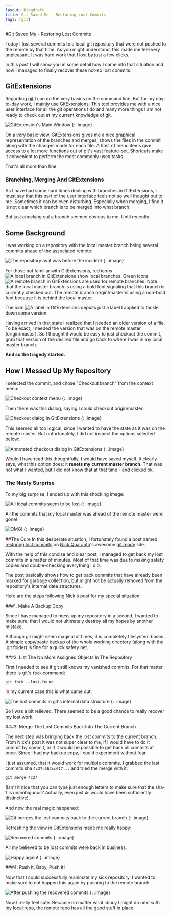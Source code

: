 ```yaml
---
layout: blogdraft
title: Git Saved Me - Restoring Lost Commits
tags: [git]
---
```


#Git Saved Me - Restoring Lost Commits

Today I lost several commits to a local git repository that were not pushed to the remote by that time. As you might understand, this made me feel very unpleasant. It was hard work that I lost by just a few clicks.

In this post I will show you in some detail how I came into that situation and how I managed to finally recover these not-so lost commits.

## GitExtensions
Regarding [git](http://git-scm.com/) I can do the very basics on the command line. But for my day-to-day work, I mainly use [GitExtensions](https://github.com/gitextensions/gitextensions). This tool provides me with a nice user interface for all the git operations I do and many more things I am not ready to check out at my current knowledge of git.

![GitExtension's Main Window](/images/posts/GitRecoverLostCommits/00_GitExt.PNG)
{: .image}

On a very basic view, GitExtensions gives me a nice graphical representation of the branches and merges, shows the files in the commit along with the changes made for each file. A host of menu items give access to a lot more functions out of git's vast feature-set. Shortcuts make it convenient to perform the most commonly used tasks.

That's all more than fine. 

### Branching, Merging And GitExtensions
As I have had some hard times dealing with branches in GitExtensions, I must say that this part of the user interface feels not so well thought out to me. Sometimes it can be even disturbing. Especially when merging, I find it is not clear which branch is to be merged into what branch.

But just *checking out* a branch seemed obvious to me. Until recently.

## Some Background

I was working on a repository with the local master branch being several commits ahead of the associated remote:

![The repository as it was before the incident](/images/posts/GitRecoverLostCommits/01_SituationBefore_GitExt.PNG)
{: .image}

For those not familiar with GitExtensions, red icons ![A local branch in GitExtensions](/images/posts/GitRecoverLostCommits/branch_master_GitExt.png) show local branches. Green icons ![A remote branch in GitExtensions](/images/posts/GitRecoverLostCommits/branch_originmaster_GitExt.png) are used for remote branches. Note that the local master branch is using a bold font signaling that this branch is currently checked out. The remote branch origin/master is using a non-bold font because it is behind the local master.

The icon ![A label in GitExtensions](/images/posts/GitRecoverLostCommits/label_GitExt.png) depicts just a label I applied to tackle down some version.

Having arrived in that state I realized that I needed an older version of a file. To be exact, I needed the version that was on the remote master (origin/master). So I thought it would be easy to just checkout the commit, grab that version of the desired file and go back to where I was in my local master branch.

**And so the tragedy started.**

## How I Messed Up My Repository

I selected the commit, and chose "Checkout branch" from the context menu:

![Checkout context menu](/images/posts/GitRecoverLostCommits/02_CheckoutOriginMasterMenu_GitExt.png)
{: .image}

Then there was this dialog, saying I could checkout origin/master:

![Checkout dialog in GitExtensions](/images/posts/GitRecoverLostCommits/03_CheckoutOriginMasterDialog_GitExt.PNG)
{: .image}

This seemed all too logical, since I wanted to have the state as it was on the remote master. But unfortunately, I did not inspect the options selected below:

![Annotated checkout dialog in GitExtensions](/images/posts/GitRecoverLostCommits/03_CheckoutOriginMasterDialog_GitExtAnnotated.PNG)
{: .image}

Would I have read this thoughtfully, I would have saved myself. It clearly says, what this option does: it **resets my current master branch**. That was not what I wanted, but I did not know that at that time - and clicked ok.

### The Nasty Surprise

To my big surprise, I ended up with this shocking image:

![All local commits seem to be lost](/images/posts/GitRecoverLostCommits/04_LostCommits_GitExt.PNG)
{: .image}

All the commits that my local master was ahead of the remote master were gone!

![OMG!](/images/posts/GitRecoverLostCommits/terrified.png)
{: .image}

##The Cure
In this desperate situation, I fortunately found a post named [restoring lost commits](http://gitready.com/advanced/2009/01/17/restoring-lost-commits.html) on [Nick Quaranto](https://twitter.com/qrush)'s awesome [git ready](http://gitready.com/) site.

With the help of this concise and clear post, I managed to get back my lost commits in a matter of minutes. Most of that time was due to making safety copies and double-checking everything I did.

The post basically shows how to get back commits that have already been marked for garbage collection, but might not be actually removed from the repository's internal data structures.

Here are the steps following Nick's post for my special situation:

###1. Make A Backup Copy

Since I have managed to mess up my repository in a second, I wanted to make sure, that I would not ultimately destroy all my hopes by another mistake.

Although git might seem magical at times, it is completely filesystem based. A simple copy/paste backup of the whole working directory (along with the .git folder) is fine for a quick safety net.

###2. List The No More Assigned Objects In The Repository

First I needed to see if git still knows my vanished commits. For that matter there is git's ````fsck```` command:  

    git fsck --lost-found

In my current case this is what came out:

![The lost commits in git's internal data structure](/images/posts/GitRecoverLostCommits/05_GitFsck_GitBash.PNG)
{: .image}

So I was a bit relieved. There seemed to be a good chance to really recover my lost work. 

###3. Merge The Lost Commits Back Into The Current Branch

The next step was bringing back the lost commits to the current branch. From Nick's post it was not super clear to me, if I would have to do it commit by commit, or if it would be possible to get back all commits at once. Since I had my backup copy, I could experiment without fear.

I just assumed, that it would work for multiple commits. I grabbed the last commits sha ````4c27c662cc617...```` and tried the merge with it:

    git merge 4c27

(Isn't it nice that you can type just enough letters to make sure that the sha-1 is unambiguous? Actually, even just ````4c```` would have been sufficiently distinctive).

And now the real magic happened:

![Git merges the lost commits back to the current branch](/images/posts/GitRecoverLostCommits/06_GitMerge_GitBash.PNG)
{: .image}

Refreshing the view in GitExtensions made me really happy:

![Recovered commits](/images/posts/GitRecoverLostCommits/07_SituationAfter_GitExt.png)
{: .image}


All my believed to be lost commits were back in business.

![Happy again!](/images/posts/GitRecoverLostCommits/happy.png)
{: .image}

###4. Push It, Baby, Push It!

Now that I could successfully reanimate my sick repository, I wanted to make sure to not happen this again by pushing to the remote branch.

![After pushing the recovered commits](/images/posts/GitRecoverLostCommits/08_AfterPush_GitExt.png)
{: .image}

Now I really feel safe. Because no matter what idiocy I might do next with my local repo, the remote repo has all the good stuff in place.